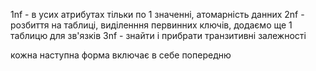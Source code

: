 1nf - в усих атрибутах тільки по 1 значенні, атомарність данних
2nf - розбиття на таблиці, виділенння первинних ключів, додаємо ще 1 таблицю для зв'язків
3nf - знайти і прибрати транзитивні залежності

кожна наступна форма включає в себе попередню
